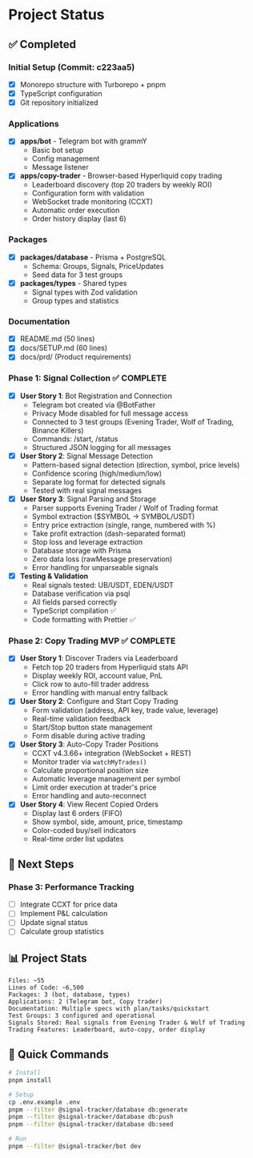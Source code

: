 # Project Status

## ✅ Completed

### Initial Setup (Commit: c223aa5)

- [x] Monorepo structure with Turborepo + pnpm
- [x] TypeScript configuration
- [x] Git repository initialized

### Applications

- [x] **apps/bot** - Telegram bot with grammY
  - Basic bot setup
  - Config management
  - Message listener
- [x] **apps/copy-trader** - Browser-based Hyperliquid copy trading
  - Leaderboard discovery (top 20 traders by weekly ROI)
  - Configuration form with validation
  - WebSocket trade monitoring (CCXT)
  - Automatic order execution
  - Order history display (last 6)

### Packages

- [x] **packages/database** - Prisma + PostgreSQL
  - Schema: Groups, Signals, PriceUpdates
  - Seed data for 3 test groups
- [x] **packages/types** - Shared types
  - Signal types with Zod validation
  - Group types and statistics

### Documentation

- [x] README.md (50 lines)
- [x] docs/SETUP.md (60 lines)
- [x] docs/prd/ (Product requirements)

### Phase 1: Signal Collection ✅ COMPLETE

- [x] **User Story 1**: Bot Registration and Connection
  - Telegram bot created via @BotFather
  - Privacy Mode disabled for full message access
  - Connected to 3 test groups (Evening Trader, Wolf of Trading, Binance Killers)
  - Commands: /start, /status
  - Structured JSON logging for all messages
- [x] **User Story 2**: Signal Message Detection
  - Pattern-based signal detection (direction, symbol, price levels)
  - Confidence scoring (high/medium/low)
  - Separate log format for detected signals
  - Tested with real signal messages
- [x] **User Story 3**: Signal Parsing and Storage
  - Parser supports Evening Trader / Wolf of Trading format
  - Symbol extraction ($SYMBOL → SYMBOL/USDT)
  - Entry price extraction (single, range, numbered with %)
  - Take profit extraction (dash-separated format)
  - Stop loss and leverage extraction
  - Database storage with Prisma
  - Zero data loss (rawMessage preservation)
  - Error handling for unparseable signals
- [x] **Testing & Validation**
  - Real signals tested: UB/USDT, EDEN/USDT
  - Database verification via psql
  - All fields parsed correctly
  - TypeScript compilation ✅
  - Code formatting with Prettier ✅

### Phase 2: Copy Trading MVP ✅ COMPLETE

- [x] **User Story 1**: Discover Traders via Leaderboard
  - Fetch top 20 traders from Hyperliquid stats API
  - Display weekly ROI, account value, PnL
  - Click row to auto-fill trader address
  - Error handling with manual entry fallback
- [x] **User Story 2**: Configure and Start Copy Trading
  - Form validation (address, API key, trade value, leverage)
  - Real-time validation feedback
  - Start/Stop button state management
  - Form disable during active trading
- [x] **User Story 3**: Auto-Copy Trader Positions
  - CCXT v4.3.66+ integration (WebSocket + REST)
  - Monitor trader via `watchMyTrades()`
  - Calculate proportional position size
  - Automatic leverage management per symbol
  - Limit order execution at trader's price
  - Error handling and auto-reconnect
- [x] **User Story 4**: View Recent Copied Orders
  - Display last 6 orders (FIFO)
  - Show symbol, side, amount, price, timestamp
  - Color-coded buy/sell indicators
  - Real-time order list updates

## 🎯 Next Steps

### Phase 3: Performance Tracking

- [ ] Integrate CCXT for price data
- [ ] Implement P&L calculation
- [ ] Update signal status
- [ ] Calculate group statistics

## 📊 Project Stats

```
Files: ~55
Lines of Code: ~6,500
Packages: 3 (bot, database, types)
Applications: 2 (Telegram bot, Copy trader)
Documentation: Multiple specs with plan/tasks/quickstart
Test Groups: 3 configured and operational
Signals Stored: Real signals from Evening Trader & Wolf of Trading
Trading Features: Leaderboard, auto-copy, order display
```

## 🚀 Quick Commands

```bash
# Install
pnpm install

# Setup
cp .env.example .env
pnpm --filter @signal-tracker/database db:generate
pnpm --filter @signal-tracker/database db:push
pnpm --filter @signal-tracker/database db:seed

# Run
pnpm --filter @signal-tracker/bot dev
```
